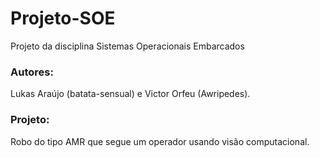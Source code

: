 # Projeto-SOE
Projeto da disciplina Sistemas Operacionais Embarcados

### Autores:
Lukas Araújo (batata-sensual) e Victor Orfeu (Awripedes).

### Projeto:
Robo do tipo AMR que segue um operador usando visão computacional.
